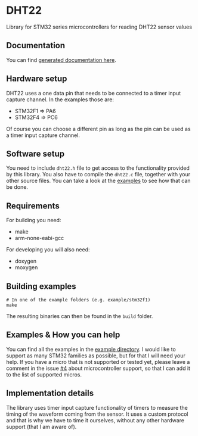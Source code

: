 # DHT22
Library for STM32 series microcontrollers for reading DHT22 sensor values

## Documentation
You can find [generated documentation here](https://github.com/petoknm/DHT22/blob/master/api.md).

## Hardware setup
DHT22 uses a one data pin that needs to be connected to a timer input capture
channel. In the examples those are:
 - STM32F1 => PA6
 - STM32F4 => PC6

Of course you can choose a different pin as long as the pin can be used as a
timer input capture channel.

## Software setup
You need to include `dht22.h` file to get access to the functionality provided
by this library. You also have to compile the `dht22.c` file, together with your
other source files. You can take a look at the
[examples](#examples--how-you-can-help) to see how
that can be done.

## Requirements
For building you need:
 - make
 - arm-none-eabi-gcc

For developing you will also need:
 - doxygen
 - moxygen

## Building examples
```shell
# In one of the example folders (e.g. example/stm32f1)
make
```
The resulting binaries can then be found in the `build` folder.

## Examples & How you can help
You can find all the examples in the
[example directory](https://github.com/petoknm/DHT22/blob/master/example).
I would like to support as many STM32 families as possible, but for that I will
need your help. If you have a micro that is not supported or tested yet, please
leave a comment in the issue [#4](https://github.com/petoknm/DHT22/issues/4)
about microcontroller support, so that I can add it to the list of supported
micros.

## Implementation details
The library uses timer input capture functionality of timers to measure the
timing of the waveform coming from the sensor. It uses a custom protocol and
that is why we have to time it ourselves, without any other hardware support
(that I am aware of).
